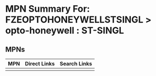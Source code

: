 



# MPN Summary For: FZEOPTOHONEYWELLSTSINGL > opto-honeywell : ST-SINGL

## MPNs
  

|MPN|Direct Links|Search Links|
| :--- | :--- | :--- |
||||

